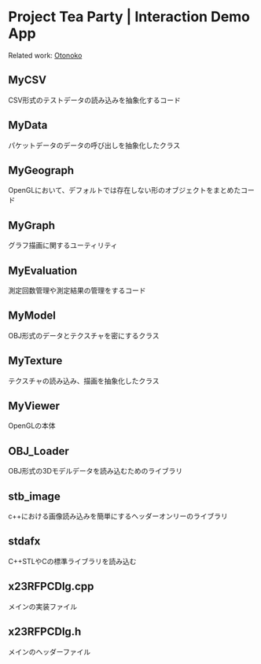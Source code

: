 # Project Tea Party | Interaction Demo App

Related work: [Otonoko](https://github.com/5enxia/Otonoko)

## MyCSV
CSV形式のテストデータの読み込みを抽象化するコード

## MyData
パケットデータのデータの呼び出しを抽象化したクラス

## MyGeograph
OpenGLにおいて、デフォルトでは存在しない形のオブジェクトをまとめたコード

## MyGraph
グラフ描画に関するユーティリティ

## MyEvaluation
測定回数管理や測定結果の管理をするコード

## MyModel
OBJ形式のデータとテクスチャを密にするクラス

## MyTexture
テクスチャの読み込み、描画を抽象化したクラス

## MyViewer
OpenGLの本体

## OBJ_Loader
OBJ形式の3Dモデルデータを読み込むためのライブラリ

## stb_image
c++における画像読み込みを簡単にするヘッダーオンリーのライブラリ

## stdafx
C++STLやCの標準ライブラリを読み込む

## x23RFPCDlg.cpp
メインの実装ファイル

## x23RFPCDlg.h
メインのヘッダーファイル
